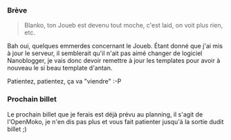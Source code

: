 ### Brève

> Blanko, ton Joueb est devenu tout moche, c'est laid, on voit plus rien, etc.

Bah oui, quelques emmerdes concernant le Joueb. Étant donné que j'ai mis à jour le serveur, il semblerait qu'il n'ait pas aimé changer de logiciel Nanoblogger, je vais donc devoir remettre à jour les templates pour avoir à nouveau le si beau template d'antan.

Patientez, patientez, ça va "viendre" :-P

### Prochain billet

Le prochain billet que je ferais est déjà prévu au planning, il s'agit de l'OpenMoko, je n'en dis pas plus et vous fait patienter jusqu'à la sortie dudit billet ;) 

